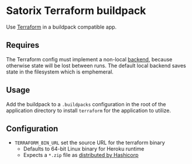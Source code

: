 Satorix Terraform buildpack
===========================

Use [Terraform](https://www.terraform.io/) in a buildpack compatible app.

Requires
--------

The Terraform config must implement a non-local [backend](https://www.terraform.io/docs/backends/index.html), because otherwise state will be lost between runs. The default local backend saves state in the filesystem which is emphemeral.

Usage
-----

Add the buildpack to a `.buildpacks` configuration in the root of the application directory to install `terraform` for the application to utilize.

Configuration
-------------

* `TERRAFORM_BIN_URL` set the source URL for the terraform binary
  * Defaults to 64-bit Linux binary for Heroku runtime
  * Expects a `*.zip` file as [distributed by Hashicorp](https://www.terraform.io/downloads.html)
